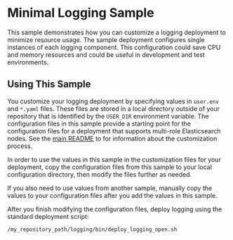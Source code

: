 # Minimal Logging Sample

This sample demonstrates how you can customize a logging deployment
to minimize resource usage. The sample deployment configures single instances of each logging 
component. This configuration could save CPU and memory resources and could be useful in development and test environments.

## Using This Sample

You customize your logging deployment by specifying values in `user.env` and `*.yaml` files. These files are stored in a local directory outside of your repository that is identified by the `USER_DIR` environment variable. The configuration files in this sample provide a starting point for the configuration files for a deployment that supports multi-role Elasticsearch nodes. See the 
[main README](../../README.md#customization) to for information about the customization process.

In order to use the values in this sample in the customization files for your deployment, copy the configuration files from this sample to your local configuration directory, then modify the files further as needed.

If you also need to use values from another sample, manually copy the values to your configuration files after you add the values in this sample. 

After you finish modifying the configuration files, deploy logging using the standard deployment script:

```bash
/my_repository_path/logging/bin/deploy_logging_open.sh
```

